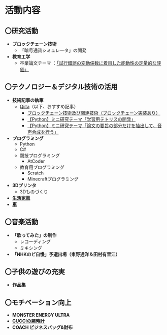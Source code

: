 # **活動内容**
## **〇研究活動**
- **ブロックチェーン技術**
    - 「暗号通貨シミュレータ」の開発
- **教育工学**
    - 卒業論文テーマ ：[「試行錯誤の変動係数に着目した能動性の定量的な評価」](image/michihiro/20010404_216K6063.pdf)
## **〇テクノロジー＆デジタル技術の活用**
- **技術記事の執筆**
    - [Qiita](https://qiita.com/michimichix521)（以下、おすすめ記事）
        - [ブロックチェーン技術及び関連技術（ブロックチェーン実装あり）](https://qiita.com/michimichix521/items/1485f05a45a37d7ffe08)
        - [【Python】ミニ研究テーマ「学習用テトリスの開発」](https://qiita.com/michimichix521/items/e17db5c744fa877542b6)
        - [【Python】ミニ研究テーマ「論文の要旨の部分だけを抽出して、音声合成を行う」](https://qiita.com/michimichix521/items/3231ca1bbe2c8eafeb49)
- **プログラミング**
    - Python
    - C#
    - 競技プログラミング
        - AtCoder
    - 教育用プログラミング
        - Scratch
        - Minecraftプログラミング
- **3Dプリンタ**
    - 3Dものづくり
- [**生活家電**](household_appliances.html)
- [**車**](car.html)
## **〇音楽活動**
- **「歌ってみた」の制作**
    - レコーディング
    - ミキシング
- **「NHKのど自慢」予選出場（束野通洋＆田村有里江）**
## **〇子供の遊びの充実**
- [**作品集**](yurie_portfolio.html)

## **〇モチベーション向上**
- **MONSTER ENERGY ULTRA**
- [**GUCCIの腕時計**](watch_gucci.html)
- **COACH ビジネスバッグ&財布**